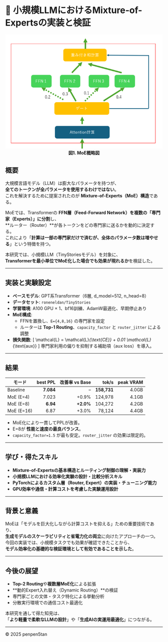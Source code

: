 # 🧠 小規模LLMにおけるMixture-of-Expertsの実装と検証

<div align="center">
  <img src="/assets/images/moe_structure.png" alt="MoE構造イメージ" width="600">
  <br>
  <strong>図1. MoE概略図</strong>
</div>


## 概要

大規模言語モデル（LLM）は膨大なパラメータを持つが、  
**全てのトークンが全パラメータを使用するわけではない**。  
これを解決するために提案されたのが **Mixture-of-Experts（MoE）構造**である。

MoEでは、Transformerの **FFN層（Feed-Forward Network）を複数の「専門家（Experts）」に分割**し、  
**ルーター（Router）**が各トークンをどの専門家に送るかを動的に決定する。  
これにより「**計算は一部の専門家だけで済むが、全体のパラメータ数は増やせる**」という特徴を持つ。

本研究では、小規模LLM（TinyStoriesモデル）を対象に、  
**Transformerを最小単位でMoE化した場合でも効果が現れるか**を検証した。

---

## 実装と実験設定

- **ベースモデル**: GPT系Transformer（6層, d_model=512, n_head=8）  
- **データセット**: `roneneldan/TinyStories`  
- **学習環境**: A100 GPU × 1、bf16訓練、AdamW最適化、早期停止あり  
- **MoE構成**: 
  - FFNを置換し、`E={4,8,16}` の専門家を設定  
  - ルーターは **Top-1 Routing**、`capacity_factor` と `router_jitter` による調整  
- **損失関数**: 
  \[
  \mathcal{L} = \mathcal{L}_{\text{CE}} + 0.01 \mathcal{L}_{\text{aux}}
  \]
  専門家利用の偏りを抑制する補助項（aux loss）を導入。

---

## 結果

| モード | best PPL | 改善率 vs Base | tok/s | peak VRAM |
|--------|-----------:|---------------:|-------:|-----------:|
| Baseline | **7.084** | – | **158,731** | 4.0GB |
| MoE (E=4) | 7.023 | +0.9% | 124,978 | 4.1GB |
| MoE (E=8) | **6.94** | **+2.0%** | 104,272 | 4.2GB |
| MoE (E=16) | 6.87 | +3.0% | 78,124 | 4.4GB |

- MoE化により一貫してPPLが改善。  
- E=8が **性能と速度の最良バランス**。  
- `capacity_factor=1.5` が最も安定。`router_jitter` の効果は限定的。

---

## 学び・得たスキル

- **Mixture-of-Expertsの基本構造とルーティング制御の理解・実装力**  
- **小規模LLMにおける効率化実験の設計・比較分析スキル**  
- **PyTorchによるカスタム層（Router, Expert）の実装・チューニング能力**  
- **GPU効率や通信・計算コストを考慮した実験運用設計**

---

## 背景と意義

MoEは「モデルを巨大化しながら計算コストを抑える」ための重要技術であり、  
**生成モデルのスケーラビリティと省電力化の両立**に向けたアプローチの一つ。  
今回の実装では、小規模タスクでも効果が確認できたことから、  
**モデル効率化の基礎的な検証環境として有効であることを示した**。

---

## 今後の展望

- **Top-2 Routing**や**複数層MoE化**による拡張  
- **動的Expert入れ替え（Dynamic Routing）**の検証  
- 専門家ごとの文体・タスク特化による挙動分析  
- 分散実行環境での通信コスト最適化

本研究を通して得た知見は、  
「**より軽量で柔軟なLLMの設計**」や「**生成AIの実運用最適化**」につながる。

---

© 2025 penpen5tan
